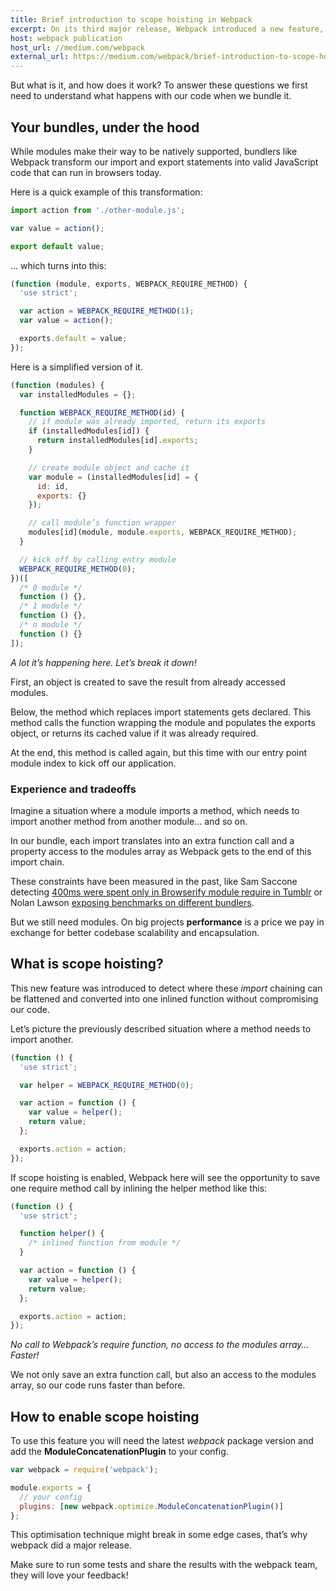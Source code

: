 ```yaml
---
title: Brief introduction to scope hoisting in Webpack
excerpt: On its third major release, Webpack introduced a new feature, scope hoisting. Many developers are already exposing data showing great positive impacts on the initial execution time of their bundles.
host: webpack publication
host_url: //medium.com/webpack
external_url: https://medium.com/webpack/brief-introduction-to-scope-hoisting-in-webpack-8435084c171f
---
```


But what is it, and how does it work? To answer these questions we first need to understand what happens with our code when we bundle it.

## Your bundles, under the hood

While modules make their way to be natively supported, bundlers like Webpack transform our import and export statements into valid JavaScript code that can run in browsers today.

Here is a quick example of this transformation:

```js
import action from './other-module.js';

var value = action();

export default value;
```

… which turns into this:

```js
(function (module, exports, WEBPACK_REQUIRE_METHOD) {
  'use strict';

  var action = WEBPACK_REQUIRE_METHOD(1);
  var value = action();

  exports.default = value;
});
```

Here is a simplified version of it.

```js
(function (modules) {
  var installedModules = {};

  function WEBPACK_REQUIRE_METHOD(id) {
    // if module was already imported, return its exports
    if (installedModules[id]) {
      return installedModules[id].exports;
    }

    // create module object and cache it
    var module = (installedModules[id] = {
      id: id,
      exports: {}
    });

    // call module’s function wrapper
    modules[id](module, module.exports, WEBPACK_REQUIRE_METHOD);
  }

  // kick off by calling entry module
  WEBPACK_REQUIRE_METHOD(0);
})([
  /* 0 module */
  function () {},
  /* 1 module */
  function () {},
  /* n module */
  function () {}
]);
```

_A lot it’s happening here. Let’s break it down!_

First, an object is created to save the result from already accessed modules.

Below, the method which replaces import statements gets declared. This method calls the function wrapping the module and populates the exports object, or returns its cached value if it was already required.

At the end, this method is called again, but this time with our entry point module index to kick off our application.

### Experience and tradeoffs

Imagine a situation where a module imports a method, which needs to import another method from another module… and so on.

In our bundle, each import translates into an extra function call and a property access to the modules array as Webpack gets to the end of this import chain.

These constraints have been measured in the past, like Sam Saccone detecting [400ms were spent only in Browserify module require in Tumblr](//docs.google.com/document/d/1E2w0UQ4RhId5cMYsDcdcNwsgL0gP_S6SDv27yi1mCEY) or Nolan Lawson [exposing benchmarks on different bundlers](//nolanlawson.com/2016/08/15/the-cost-of-small-modules).

But we still need modules. On big projects **performance** is a price we pay in exchange for better codebase scalability and encapsulation.

## What is scope hoisting?

This new feature was introduced to detect where these _import_ chaining can be flattened and converted into one inlined function without compromising our code.

Let’s picture the previously described situation where a method needs to import another.

```js
(function () {
  'use strict';

  var helper = WEBPACK_REQUIRE_METHOD(0);

  var action = function () {
    var value = helper();
    return value;
  };

  exports.action = action;
});
```

If scope hoisting is enabled, Webpack here will see the opportunity to save one require method call by inlining the helper method like this:

```js
(function () {
  'use strict';

  function helper() {
    /* inlined function from module */
  }

  var action = function () {
    var value = helper();
    return value;
  };

  exports.action = action;
});
```

_No call to Webpack’s require function, no access to the modules array… Faster!_

We not only save an extra function call, but also an access to the modules array, so our code runs faster than before.

## How to enable scope hoisting

To use this feature you will need the latest _webpack_ package version and add the **ModuleConcatenationPlugin** to your config.

```js
var webpack = require('webpack');

module.exports = {
  // your config
  plugins: [new webpack.optimize.ModuleConcatenationPlugin()]
};
```

This optimisation technique might break in some edge cases, that’s why webpack did a major release.

Make sure to run some tests and share the results with the webpack team, they will love your feedback!
